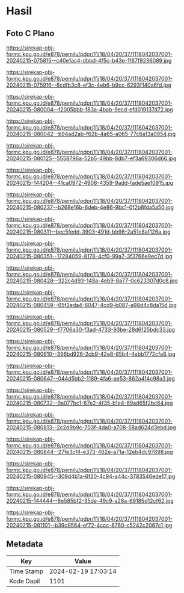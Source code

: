 # Hasil

## Foto C Plano

https://sirekap-obj-formc.kpu.go.id/e878/pemilu/pdpr/11/18/04/20/37/1118042037001-20240215-075815--c40e1ac4-dbbd-4f5c-b43e-1f67f9236089.jpg

https://sirekap-obj-formc.kpu.go.id/e878/pemilu/pdpr/11/18/04/20/37/1118042037001-20240215-075916--6cdfb3c8-ef3c-4eb6-b9cc-6293f140a6fd.jpg

https://sirekap-obj-formc.kpu.go.id/e878/pemilu/pdpr/11/18/04/20/37/1118042037001-20240215-080004--f2005bbb-f83a-4bab-9ecd-efd019137d72.jpg

https://sirekap-obj-formc.kpu.go.id/e878/pemilu/pdpr/11/18/04/20/37/1118042037001-20240215-080042--b94ad2ab-f62b-4a65-a065-77c6a13a0954.jpg

https://sirekap-obj-formc.kpu.go.id/e878/pemilu/pdpr/11/18/04/20/37/1118042037001-20240215-080125--5558796a-52b5-49bb-8db7-ef3a69306d66.jpg

https://sirekap-obj-formc.kpu.go.id/e878/pemilu/pdpr/11/18/04/20/37/1118042037001-20240215-144204--41ca0972-4908-4359-9add-fade5ae10915.jpg

https://sirekap-obj-formc.kpu.go.id/e878/pemilu/pdpr/11/18/04/20/37/1118042037001-20240215-080237--b268e16b-6deb-4e86-9bc1-0f2b8fda5a50.jpg

https://sirekap-obj-formc.kpu.go.id/e878/pemilu/pdpr/11/18/04/20/37/1118042037001-20240215-080311--bec5fedd-3903-491d-bb98-2a51c8af126a.jpg

https://sirekap-obj-formc.kpu.go.id/e878/pemilu/pdpr/11/18/04/20/37/1118042037001-20240215-080351--17284059-8178-4cf0-99a7-3f3766e9ec7d.jpg

https://sirekap-obj-formc.kpu.go.id/e878/pemilu/pdpr/11/18/04/20/37/1118042037001-20240215-080428--322c4d93-148a-4eb9-8a77-0c623307d0c8.jpg

https://sirekap-obj-formc.kpu.go.id/e878/pemilu/pdpr/11/18/04/20/37/1118042037001-20240215-080459--65f2eda4-6047-4cd9-b087-a98d4c8da15d.jpg

https://sirekap-obj-formc.kpu.go.id/e878/pemilu/pdpr/11/18/04/20/37/1118042037001-20240215-080529--f7706a30-f3ad-4733-93be-28d6125bdc33.jpg

https://sirekap-obj-formc.kpu.go.id/e878/pemilu/pdpr/11/18/04/20/37/1118042037001-20240215-080610--396bd926-2cb9-42e8-85b4-4ebb1772cfa8.jpg

https://sirekap-obj-formc.kpu.go.id/e878/pemilu/pdpr/11/18/04/20/37/1118042037001-20240215-080647--044d5bb2-1189-4fa6-ae53-862a414c98a3.jpg

https://sirekap-obj-formc.kpu.go.id/e878/pemilu/pdpr/11/18/04/20/37/1118042037001-20240215-080732--9a077bc1-67e2-4f35-b1e4-69ad65f2bc64.jpg

https://sirekap-obj-formc.kpu.go.id/e878/pemilu/pdpr/11/18/04/20/37/1118042037001-20240215-080813--2c2d9b9c-703f-4da0-a708-58ad624d3ebd.jpg

https://sirekap-obj-formc.kpu.go.id/e878/pemilu/pdpr/11/18/04/20/37/1118042037001-20240215-080844--27fe3cf4-e373-462e-a71a-12eb4dc97898.jpg

https://sirekap-obj-formc.kpu.go.id/e878/pemilu/pdpr/11/18/04/20/37/1118042037001-20240215-080945--309d4b1a-6f20-4c94-a44c-3783546ede17.jpg

https://sirekap-obj-formc.kpu.go.id/e878/pemilu/pdpr/11/18/04/20/37/1118042037001-20240215-144444--6e585bf2-35de-49c9-a26a-69185d12cf62.jpg

https://sirekap-obj-formc.kpu.go.id/e878/pemilu/pdpr/11/18/04/20/37/1118042037001-20240215-081101--b39c9564-ef72-4ccc-8760-c5242c2067c1.jpg


## Metadata

| Key        | Value               |
| ---------- | ------------------- |
| Time Stamp | 2024-02-19 17:03:14 |
| Kode Dapil | 1101                |



